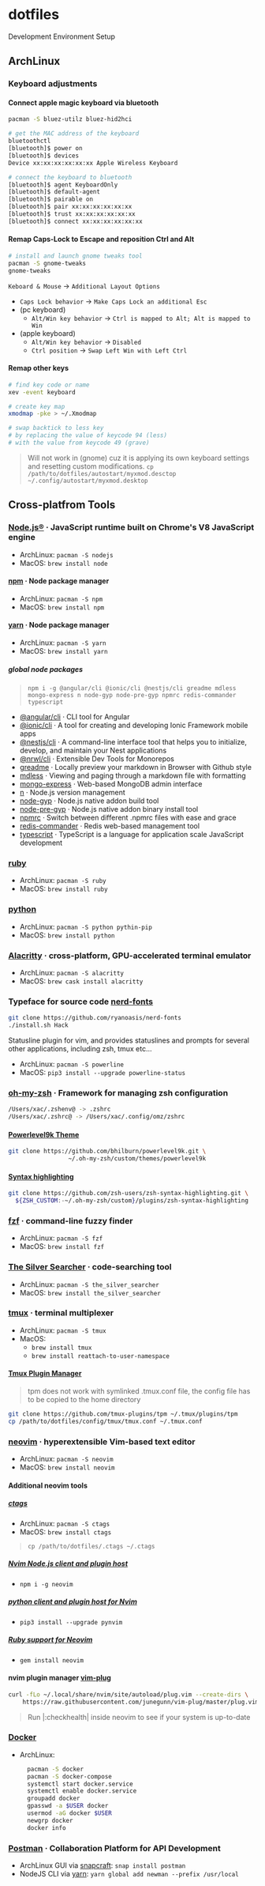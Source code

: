 # dotfiles
Development Environment Setup

## ArchLinux

### Keyboard adjustments

#### Connect apple magic keyboard via bluetooth

```bash
pacman -S bluez-utilz bluez-hid2hci

# get the MAC address of the keyboard
bluetoothctl
[bluetooth]$ power on
[bluetooth]$ devices
Device xx:xx:xx:xx:xx:xx Apple Wireless Keyboard

# connect the keyboard to bluetooth
[bluetooth]$ agent KeyboardOnly
[bluetooth]$ default-agent
[bluetooth]$ pairable on
[bluetooth]$ pair xx:xx:xx:xx:xx:xx
[bluetooth]$ trust xx:xx:xx:xx:xx:xx
[bluetooth]$ connect xx:xx:xx:xx:xx:xx
```

#### Remap Caps-Lock to Escape and reposition Ctrl and Alt

```bash
# install and launch gnome tweaks tool
pacman -S gnome-tweaks
gnome-tweaks
```
`Keboard & Mouse` → `Additional Layout Options`
- `Caps Lock behavior` → `Make Caps Lock an additional Esc`
- (pc keyboard)
  - `Alt/Win key behavior` → `Ctrl is mapped to Alt; Alt is mapped to Win`
- (apple keyboard)
  - `Alt/Win key behavior` → `Disabled`
  - `Ctrl position` → `Swap Left Win with Left Ctrl`

#### Remap other keys

```bash
# find key code or name
xev -event keyboard

# create key map
xmodmap -pke > ~/.Xmodmap

# swap backtick to less key
# by replacing the value of keycode 94 (less)
# with the value from keycode 49 (grave)
```
> Will not work in (gnome) cuz it is applying its own keyboard settings and resetting custom modifications.
`cp /path/to/dotfiles/autostart/myxmod.desctop ~/.config/autostart/myxmod.desktop`

## Cross-platfrom Tools

### [Node.js®](https://nodejs.org/en/) · JavaScript runtime built on Chrome's V8 JavaScript engine
- ArchLinux: `pacman -S nodejs`
- MacOS: `brew install node`

#### [npm](https://www.npmjs.com) · Node package manager
- ArchLinux: `pacman -S npm`
- MacOS: `brew install npm`

#### [yarn](https://yarnpkg.com) · Node package manager
- ArchLinux: `pacman -S yarn`
- MacOS: `brew install yarn`

##### global node packages

> `npm i -g @angular/cli @ionic/cli @nestjs/cli greadme mdless mongo-express n node-gyp node-pre-gyp npmrc redis-commander typescript`

- [@angular/cli](https://www.npmjs.com/package/@angular/cli) · CLI tool for Angular
- [@ionic/cli](https://www.npmjs.com/package/@ionic/cli) · A tool for creating and developing Ionic Framework mobile apps
- [@nestjs/cli](https://www.npmjs.com/package/@nestjs/cli) · A command-line interface tool that helps you to initialize, develop, and maintain your Nest applications
- [@nrwl/cli](https://www.npmjs.com/package/@nrwl/cli) · Extensible Dev Tools for Monorepos
- [greadme](https://www.npmjs.com/package/greadme) · Locally preview your markdown in Browser with Github style
- [mdless](https://www.npmjs.com/package/mdless) · Viewing and paging through a markdown file with formatting
- [mongo-express](https://www.npmjs.com/package/mongo-express) · Web-based MongoDB admin interface
- [n](https://www.npmjs.com/package/n) · Node.js version management
- [node-gyp](https://www.npmjs.com/package/node-gyp) · Node.js native addon build tool
- [node-pre-gyp](https://www.npmjs.com/package/node-pre-gyp) · Node.js native addon binary install tool
- [npmrc](https://www.npmjs.com/package/npmrc) · Switch between different .npmrc files with ease and grace
- [redis-commander](https://www.npmjs.com/package/redis-commander) · Redis web-based management tool
- [typescript](https://www.typescriptlang.org/docs/home.html) · TypeScript is a language for application scale JavaScript development


### [ruby](https://www.ruby-lang.org/en/)
- ArchLinux: `pacman -S ruby`
- MacOS: `brew install ruby`

### [python](https://www.python.org/)
- ArchLinux: `pacman -S python pythin-pip`
- MacOS: `brew install python`

### [Alacritty](https://github.com/alacritty/alacritty) · cross-platform, GPU-accelerated terminal emulator
- ArchLinux: `pacman -S alacritty`
- MacOS: `brew cask install alacritty`

### Typeface for source code [nerd-fonts](https://github.com/ryanoasis/nerd-fonts)

```bash
git clone https://github.com/ryanoasis/nerd-fonts
./install.sh Hack
```

Statusline plugin for vim, and provides statuslines and prompts for several other applications, including zsh, tmux etc...
- ArchLinux: `pacman -S powerline`
- MacOS: `pip3 install --upgrade powerline-status`

### [oh-my-zsh](https://github.com/ohmyzsh/ohmyzsh) · Framework for managing zsh configuration

```bash
/Users/xac/.zshenv@ -> .zshrc
/Users/xac/.zshrc@ -> /Users/xac/.config/omz/zshrc
```

#### [Powerlevel9k Theme](https://github.com/Powerlevel9k/powerlevel9k)
```bash
git clone https://github.com/bhilburn/powerlevel9k.git \
                 ~/.oh-my-zsh/custom/themes/powerlevel9k
```

#### [Syntax highlighting](https://github.com/zsh-users/zsh-syntax-highlighting)
```bash
git clone https://github.com/zsh-users/zsh-syntax-highlighting.git \
  ${ZSH_CUSTOM:-~/.oh-my-zsh/custom}/plugins/zsh-syntax-highlighting
```

### [fzf](https://github.com/junegunn/fzf) · command-line fuzzy finder
- ArchLinux: `pacman -S fzf`
- MacOS: `brew install fzf`

### [The Silver Searcher](https://github.com/ggreer/the_silver_searcher) · code-searching tool
- ArchLinux: `pacman -S the_silver_searcher`
- MacOS: `brew install the_silver_searcher`

### [tmux](https://github.com/tmux/tmux) · terminal multiplexer
- ArchLinux: `pacman -S tmux`
- MacOS:
  - `brew install tmux`
  - `brew install reattach-to-user-namespace`

#### [Tmux Plugin Manager](https://github.com/tmux-plugins/tpm)

> tpm does not work with symlinked .tmux.conf file, the config file has to be
copied to the home directory

```bash
git clone https://github.com/tmux-plugins/tpm ~/.tmux/plugins/tpm
cp /path/to/dotfiles/config/tmux/tmux.conf ~/.tmux.conf
```

### [neovim](https://neovim.io/) · hyperextensible Vim-based text editor
- ArchLinux: `pacman -S neovim`
- MacOS: `brew install neovim`

#### Additional neovim tools

##### [ctags](http://ctags.sourceforge.net/)
- ArchLinux: `pacman -S ctags`
- MacOS: `brew install ctags`

> `cp /path/to/dotfiles/.ctags ~/.ctags`


##### [Nvim Node.js client and plugin host](https://neovim.io/node-client/)
- `npm i -g neovim`

##### [python client and plugin host for Nvim](https://pynvim.readthedocs.io/en/latest/)
- `pip3 install --upgrade pynvim`

##### [Ruby support for Neovim](http://rubydoc.info/gems/neovim)
- `gem install neovim`

#### nvim plugin manager [vim-plug](https://github.com/junegunn/vim-plug)

```bash
curl -fLo ~/.local/share/nvim/site/autoload/plug.vim --create-dirs \
    https://raw.githubusercontent.com/junegunn/vim-plug/master/plug.vim
```
> Run |:checkhealth| inside neovim to see if your system is up-to-date

### [Docker](https://docs.docker.com/get-started/)
- ArchLinux:
  ```bash
    pacman -S docker
    pacman -S docker-compose
    systemctl start docker.service
    systemctl enable docker.service
    groupadd docker
    gpasswd -a $USER docker
    usermod -aG docker $USER
    newgrp docker
    docker info
  ```

### [Postman](https://learning.getpostman.com/docs/postman/api-documentation/documenting-your-api/) · Collaboration Platform for API Development

- ArchLinux GUI via [snapcraft](https://snapcraft.io/): `snap install postman`
- NodeJS CLI via [yarn](https://yarnpkg.com): `yarn global add newman --prefix /usr/local`


